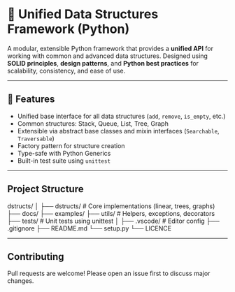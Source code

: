 # 🧠 Unified Data Structures Framework (Python)

A modular, extensible Python framework that provides a **unified API** for working with common and advanced data structures. Designed using **SOLID principles**, **design patterns**, and **Python best practices** for scalability, consistency, and ease of use.

---

## 🚀 Features

- Unified base interface for all data structures (`add`, `remove`, `is_empty`, etc.)
- Common structures: Stack, Queue, List, Tree, Graph
- Extensible via abstract base classes and mixin interfaces (`Searchable`, `Traversable`)
- Factory pattern for structure creation
- Type-safe with Python Generics
- Built-in test suite using `unittest`

---

## Project Structure

dstructs/
│
├── dstructs/ # Core implementations (linear, trees, graphs)
├── docs/ 
├── examples/ 
├── utils/ # Helpers, exceptions, decorators
├── tests/ # Unit tests using unittest
│
├── .vscode/ # Editor config
├── .gitignore
├── README.md
└── setup.py
└── LICENCE


---

## Contributing

Pull requests are welcome! Please open an issue first to discuss major changes.

